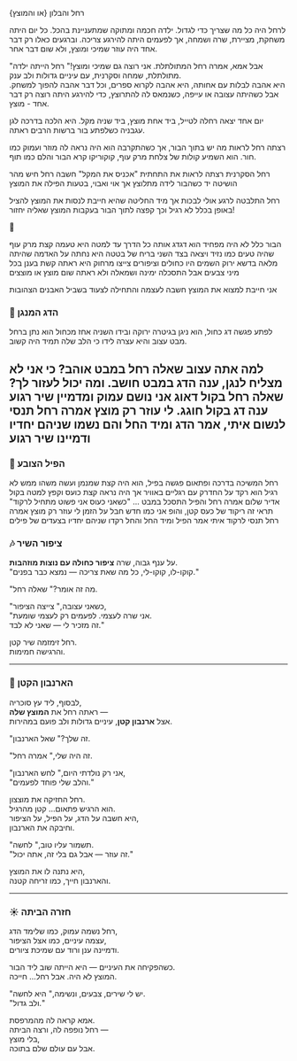 רחל והבלון {או והמוצץ}


לרחל היה כל מה שצריך כדי לגדול.
ילדה חכמה ומתוקה שמתעניינת בהכל.
כל יום היתה משחקת, מציירת, שרה ושמחה,
אך לפעמים היתה להירגע צריכה.
וברגעים כאלו רק דבר אחד היה עוזר
שמיכי ומוצץ, ולא שום דבר אחר.



"אבל אמא, אמרה רחל המתולתלת.
אני רוצה גם שמיכי ומוצץ!"
רחל הייתה ילדה מתולתלת, שמחה וסקרנית, עם עיניים גדולות ולב ענק.  
היא אהבה לבלות עם אחותה, היא אהבה לקרוא ספרים, וכל דבר אהבה להפוך למשחק.
אבל כשהיתה עצובה או עייפה, כשנמאס לה להתרוצץ,
כדי להירגע היתה רוצה רק דבר אחד - מוצץ.

יום אחד יצאה רחלה לטייל,
ביד אחת מוצץ, ביד שניה מקל.
היא הלכה בדרכה לגן עגבניה
כשלפתע בור ברשות הרבים ראתה.

רצתה רחל לראות מה יש בתוך הבור,
אך כשהתקרבה הוא היה נראה לה מוזר ועמוק כמו חור.
הוא השמיע קולות של צלחת מרק עוף,
קוקוריקו קרא הבור והלם כמו תוף.

רחל הסקרנית רצתה לראות את התחתית
"אכניס את המקל" חשבה רחל
חיש מהר הושיטה יד כשהבור לידה מתלוצץ
אך אוי ואבוי, בטעות הפילה את המוצץ

רחל התלבטה לרגע אולי לבכות
אך מיד החליטה שהיא חייבת לנסות
את המוצץ להציל באופן בכלל לא רגיל
וכך קפצה לתוך הבור בעקבות המוצץ שאליה יחזור!

🌈

הבור כלל לא היה מפחיד
הוא דגדג אותה כל הדרך עד למטה
היא טעמה קצת מרק עוף שהיה טעים כמו נזיד
ויצאה בצד השני בריח של בטטה
היא נחתה על האדמה שהיתה מלאה בדשא ירוק
השמים היו כחולים וציפורים צייצו מרחוק
היא ראתה קשת בענן בכל מיני צבעים
אבל התסכלה ימינה ושמאלה
ולא ראתה שום מוצץ או מוצצים

אני חייבת למצוא את המוצץ חשבה לעצמה
והתחילה לצעוד בשביל האבנים הצהובות

### 🌊 הדג המנגן

לפתע פגשה דג כחול,
הוא ניגן בגיטרה ירוקה ובידו השניה אחז מכחול
הוא נתן ברחל מבט עצוב
והיא עצרה לידו כי הלב שלה תמיד היה קשוב.

למה אתה עצוב שאלה רחל במבט אוהב?
כי אני לא מצליח לנגן, ענה הדג במבט חושב.
ומה יכול לעזור לך? שאלה רחל בקול דאוג
אני נושם עמוק ומדמיין שיר רגוע ענה דג בקול חוגג.
לי עוזר רק מוצץ אמרה רחל
תנסי לנשום איתי, אמר הדג ומיד החל
 והם נשמו שניהם יחדיו ודמיינו שיר רגוע
---

### 🎨 הפיל הצובע
רחל המשיכה בדרכה ופתאום פגשה בפיל,
הוא היה קצת שמנמן ועשה משהו ממש לא רגיל
הוא רקד על החדרק עם רגליים באוויר
אך היה נראה קצת כועס וקפץ למטה בקול אדיר
שלום אמרה רחל
והפיל התסכל במבט ...
"כשאני כעוס אני פשוט מתחיל לרקוד"
תראי זה ריקוד של כעס קטן,
והופ אני כמו חדש חבל על הזמן
לי עוזר רק מוצץ אמרה רחל
תנסי לרקוד איתי אמר הפיל ומיד החל
והחל רקדו שניהם יחדיו בצעדים של פילים


### 🎶 ציפור השיר

על ענף גבוה, שרה **ציפור כחולה עם נוצות מוזהבות**.  
"קוקו-לו, קוקו-לי, כל מה שאת צריכה — נמצא כבר בפנים."

"מה זה אומר?" שאלה רחל.

"כשאני עצובה," צייצה הציפור,  
"אני שרה לעצמי. לפעמים רק לעצמי שומעת.  
זה מזכיר לי — שאני לא לבד."

רחל זימזמה שיר קטן.  
והרגישה חמימות.

---

### 🐰 הארנבון הקטן

לבסוף, ליד עץ סוכריה,  
ראתה רחל את **המוצץ שלה** —  
אצל **ארנבון קטן**, עיניים גדולות ולב פועם במהירות.

"זה שלך?" שאל הארנבון.

"זה היה שלי," אמרה רחל.

"אני רק נולדתי היום," לחש הארנבון,  
"והלב שלי פוחד לפעמים."

רחל החזיקה את מוצצון.  
הוא הרגיש פתאום... קטן מהרגיל.  
היא חשבה על הדג, על הפיל, על הציפור,  
וחיבקה את הארנבון.

"תשמור עליו טוב," לחשה.  
"זה עוזר — אבל גם בלי זה, אתה יכול."

היא נתנה לו את המוצץ,  
והארנבון חייך, כמו זריחה קטנה.

---

### ☀️ חזרה הביתה

רחל נשמה עמוק, כמו שלימד הדג,  
עצמה עיניים, כמו אצל הציפור,  
ודמיינה ענן ורוד עם שמיכת ציורים.

כשהפקיחה את העיניים — היא הייתה שוב ליד הבור.  
המוצץ לא היה. אבל רחל… חייכה.

"יש לי שירים, צבעים, ונשימה," היא לחשה.  
"ולב גדול."

אמא קראה לה מהמרפסת.  
רחל נופפה לה, ורצה הביתה —  
בלי מוצץ,  
אבל עם עולם שלם בתוכה.

[^1]: 
